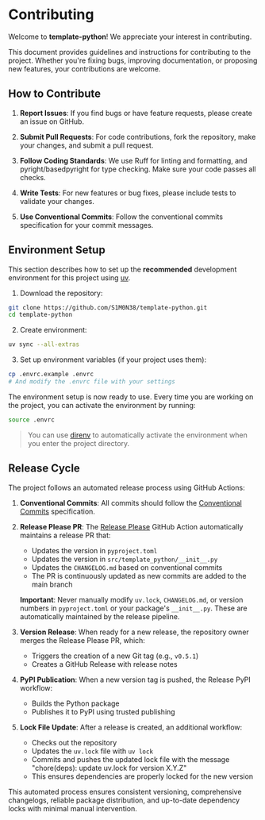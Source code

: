 # Contributing

Welcome to **template-python**! We appreciate your interest in contributing.

This document provides guidelines and instructions for contributing to the project. Whether you're fixing bugs, improving documentation, or proposing new features, your contributions are welcome.

## How to Contribute

1. **Report Issues**: If you find bugs or have feature requests, please create an issue on GitHub.

2. **Submit Pull Requests**: For code contributions, fork the repository, make your changes, and submit a pull request.

3. **Follow Coding Standards**: We use Ruff for linting and formatting, and pyright/basedpyright for type checking. Make sure your code passes all checks.

4. **Write Tests**: For new features or bug fixes, please include tests to validate your changes.

5. **Use Conventional Commits**: Follow the conventional commits specification for your commit messages.

## Environment Setup

This section describes how to set up the **recommended** development environment for this project using [uv](https://docs.astral.sh/uv/).

1. Download the repository:

```sh
git clone https://github.com/S1M0N38/template-python.git
cd template-python
```

2. Create environment:

```sh
uv sync --all-extras
```

3. Set up environment variables (if your project uses them):

```sh
cp .envrc.example .envrc
# And modify the .envrc file with your settings
```

The environment setup is now ready to use. Every time you are working on the project, you can activate the environment by running:

```sh
source .envrc
```


> You can use [direnv](https://github.com/direnv/direnv) to automatically activate the environment when you enter the project directory.

## Release Cycle

The project follows an automated release process using GitHub Actions:

1. **Conventional Commits**: All commits should follow the [Conventional Commits](https://www.conventionalcommits.org/) specification.

2. **Release Please PR**: The [Release Please](https://github.com/googleapis/release-please) GitHub Action automatically maintains a release PR that:

   - Updates the version in `pyproject.toml`
   - Updates the version in `src/template_python/__init__.py`
   - Updates the `CHANGELOG.md` based on conventional commits
   - The PR is continuously updated as new commits are added to the main branch

   **Important**: Never manually modify `uv.lock`, `CHANGELOG.md`, or version numbers in `pyproject.toml` or your package's `__init__.py`. These are automatically maintained by the release pipeline.

3. **Version Release**: When ready for a new release, the repository owner merges the Release Please PR, which:

   - Triggers the creation of a new Git tag (e.g., `v0.5.1`)
   - Creates a GitHub Release with release notes

4. **PyPI Publication**: When a new version tag is pushed, the Release PyPI workflow:

   - Builds the Python package
   - Publishes it to PyPI using trusted publishing

5. **Lock File Update**: After a release is created, an additional workflow:
   - Checks out the repository
   - Updates the `uv.lock` file with `uv lock`
   - Commits and pushes the updated lock file with the message "chore(deps): update uv.lock for version X.Y.Z"
   - This ensures dependencies are properly locked for the new version

This automated process ensures consistent versioning, comprehensive changelogs, reliable package distribution, and up-to-date dependency locks with minimal manual intervention.
